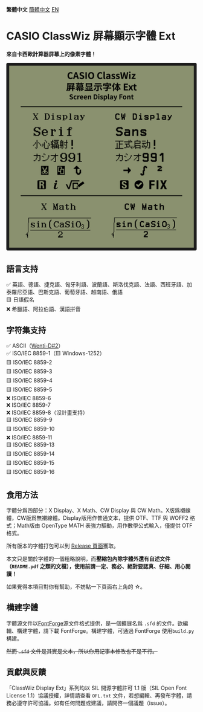 **繁體中文** [簡體中文󠄁](https://github.com/haydenwong7bm/ClasswizDisplayExt/tree/main/README_zh-SC.md) [EN](https://github.com/haydenwong7bm/ClasswizDisplayExt/tree/main)

# CASIO ClassWiz 屏幕顯示字體 Ext

**來自卡西歐計算器屏幕上的像素字體！**

![ClassWizDisplay](readme_assets/ClassWizDisplay.svg)

## 語言支持

✅ 英語、德語、捷克語、匈牙利語、波蘭語、斯洛伐克語、法語、西班牙語、加泰羅尼亞語、巴斯克語、葡萄牙語、越南語、俄語<br>
🟨 日語假名<br>
❌ 希臘語、阿拉伯語、漢語拼音<br>

## 字符集支持

✅ ASCII（[Wenti-D#2](https://github.com/Wenti-D/ClasswizDisplayExt/issues/2)）<br>
✅ ISO/IEC 8859-1（🟨 Windows-1252）<br>
🟨 ISO/IEC 8859-2<br>
🟨 ISO/IEC 8859-3<br>
🟨 ISO/IEC 8859-4<br>
🟨 ISO/IEC 8859-5<br>
❌ ISO/IEC 8859-6<br>
❌ ISO/IEC 8859-7<br>
❌ ISO/IEC 8859-8（沒計畫支持）<br>
🟨 ISO/IEC 8859-9<br>
🟨 ISO/IEC 8859-10<br>
❌ ISO/IEC 8859-11<br>
🟨 ISO/IEC 8859-13<br>
🟨 ISO/IEC 8859-14<br>
🟨 ISO/IEC 8859-15<br>
🟨 ISO/IEC 8859-16

## 食用方法

字體分爲四部分：X Display、X Math、CW Display 與 CW Math。X版爲襯線體，CW版爲無襯線體。Display版用作普通文本，提供 OTF、TTF 與 WOFF2 格式；Math版由 OpenType MATH 表強力驅動，用作數學公式輸入，僅提供 OTF 格式。

所有版本的字體打包可以到 [Release 頁面](https://github.com/haydenwong7bm/ClasswizDisplayExt/releases)獲取。

本文只是關於字體的一個粗略說明，而**壓縮包內除字體外還有自述文件（`README.pdf` 之類的文檔），使用前請一定、務必、絕對要認真、仔細、用心閱讀！**

如果覺得本項目對你有幫助，不妨點一下頁面右上角的 ☆。

## 構建字體

字體源文件以[FontForge](https://fontforge.org/)源文件格式提供，是一個擴展名爲 `.sfd` 的文件。欲編輯、構建字體，請下載 FontForge。構建字體，可通過 FontForge 使用`build.py`構建。

~~然而 `.sfd` 文件是其實是文本，所以你用記事本修改也不是不行。~~

## 貢獻與反饋

「ClassWiz Display Ext」系列均以 SIL 開源字體許可 1.1 版（SIL Open Font License 1.1）協議授權，詳情請查看 `OFL.txt` 文件，若想編輯、再發布字體，請務必遵守許可協議。如有任何問題或建議，請開啓一個議題（issue）。